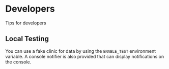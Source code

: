 # Developers

Tips for developers

## Local Testing

You can use a fake clinic for data by using the `ENABLE_TEST` environment variable. A console notifier is also provided that can display notifications on the console.